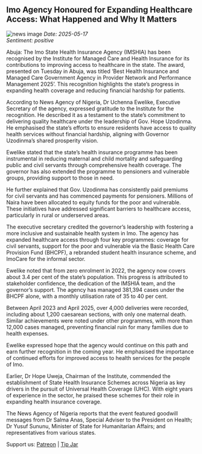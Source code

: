 ## Imo Agency Honoured for Expanding Healthcare Access: What Happened and Why It Matters
![news image](https://oaidalleapiprodscus.blob.core.windows.net/private/org-icz6idtlNt9i50IB5ovn2dgl/user-vLI1bL7dfBEchAsrFvrKMXHM/img-hWLphFNDf7p155k9QP1yoKf7.png?st=2025-05-17T15%3A55%3A20Z&se=2025-05-17T17%3A55%3A20Z&sp=r&sv=2024-08-04&sr=b&rscd=inline&rsct=image/png&skoid=cc612491-d948-4d2e-9821-2683df3719f5&sktid=a48cca56-e6da-484e-a814-9c849652bcb3&skt=2025-05-16T19%3A20%3A21Z&ske=2025-05-17T19%3A20%3A21Z&sks=b&skv=2024-08-04&sig=c40Tf8NS3aYJ03DKIzPiaVA1J6vVtDVAwZwrdYnM6cA%3D)
_Date: 2025-05-17_  
_Sentiment: positive_

Abuja: The Imo State Health Insurance Agency (IMSHIA) has been recognised by the Institute for Managed Care and Health Insurance for its contributions to improving access to healthcare in the state. The award, presented on Tuesday in Abuja, was titled ‘Best Health Insurance and Managed Care Government Agency in Provider Network and Performance Management 2025’. This recognition highlights the state’s progress in expanding health coverage and reducing financial hardship for patients.

According to News Agency of Nigeria, Dr Uchenna Ewelike, Executive Secretary of the agency, expressed gratitude to the Institute for the recognition. He described it as a testament to the state’s commitment to delivering quality healthcare under the leadership of Gov. Hope Uzodinma. He emphasised the state’s efforts to ensure residents have access to quality health services without financial hardship, aligning with Governor Uzodinma’s shared prosperity vision.

Ewelike stated that the state’s health insurance programme has been instrumental in reducing maternal and child mortality and safeguarding public and civil servants through comprehensive health coverage. The governor has also extended the programme to pensioners and vulnerable groups, providing support to those in need.

He further explained that Gov. Uzodinma has consistently paid premiums for civil servants and has commenced payments for pensioners. Millions of Naira have been allocated to equity funds for the poor and vulnerable. These initiatives have addressed significant barriers to healthcare access, particularly in rural or underserved areas.

The executive secretary credited the governor’s leadership with fostering a more inclusive and sustainable health system in Imo. The agency has expanded healthcare access through four key programmes: coverage for civil servants, support for the poor and vulnerable via the Basic Health Care Provision Fund (BHCPF), a rebranded student health insurance scheme, and ImoCare for the informal sector.

Ewelike noted that from zero enrolment in 2022, the agency now covers about 3.4 per cent of the state’s population. This progress is attributed to stakeholder confidence, the dedication of the IMSHIA team, and the governor’s support. The agency has managed 381,394 cases under the BHCPF alone, with a monthly utilisation rate of 35 to 40 per cent.

Between April 2023 and April 2025, over 4,000 deliveries were recorded, including about 1,200 caesarean sections, with only one maternal death. Similar achievements were noted under other programmes, with more than 12,000 cases managed, preventing financial ruin for many families due to health expenses.

Ewelike expressed hope that the agency would continue on this path and earn further recognition in the coming year. He emphasised the importance of continued efforts for improved access to health services for the people of Imo.

Earlier, Dr Hope Uweja, Chairman of the Institute, commended the establishment of State Health Insurance Schemes across Nigeria as key drivers in the pursuit of Universal Health Coverage (UHC). With eight years of experience in the sector, he praised these schemes for their role in expanding health insurance coverage.

The News Agency of Nigeria reports that the event featured goodwill messages from Dr Salma Anas, Special Adviser to the President on Health; Dr Yusuf Sununu, Minister of State for Humanitarian Affairs; and representatives from various states.

Support us: [Patreon](PATREON_LINK) | [Tip Jar](TIP_JAR)
